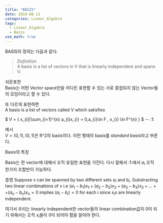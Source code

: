 ```yaml
---
title: "BASIS"
date: 2019-08-11
categories: Linear_Algebra
tags:
  - Linear_Algebra
  - Basis
use_math: true
---
```

BASIS의 정의는 다음과 같다.
>*Definition*<br>
A basis is a list of vectors in V that is linearly independent and spans V.

쉬운표현<br>
Basis는 어떤 Vector space안을 어디든 표현할 수 있는 서로 중첩되지 않는 Vector들의 모임이라고 할 수 있다.

또 다르게 표현하면<br>
A basis is a list of vectors called V which satisfies

$ V = { x_{i}|\sum_{i=1}^{n} a_{i}x_{i} = 0,a_{i}\in F \, x_{i} \in F^{n} } $ -- :1:


예시<br>
$V = {(0,1),(0,1)}$은 R^2의 basis이다. 이런 형태의 basis를  *standard basis*라고 부른다.

Basis의 특징

Basis는 한 vector에 대해서 오직 유일한 표현을 가진다.
다시 말해서 :1:에서 $a_{i}$ 오직 한가지 조합만이 가능하다.

증명
Suppose v can be spanned by two different sets ${a_{i}}$ and ${b_{i}}$.
Substracting two linear combinations of v
i.e $(a_{1}-b_{1})x_{1}+(a_{2}-b_{2})x_{2}+(a_{3}-b_{3})x_{3}+...++(a_{n}-b_{n})x_{n} = 0$
implies $(a_{i}-b_{i}) = 0$ for each i since $x_{i}s$ are linearly independent.

여기서 우리는 linearly independent한 vector들의 linear combination값이 0이 되기 위해서는 오직 $x_{i}$들이 0이 되어야 함을 알아야 한다.
